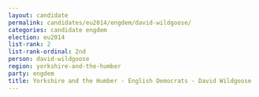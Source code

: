 ```yaml
---
layout: candidate
permalink: candidates/eu2014/engdem/david-wildgoose/
categories: candidate engdem
election: eu2014
list-rank: 2
list-rank-ordinal: 2nd
person: david-wildgoose
region: yorkshire-and-the-humber
party: engdem
title: Yorkshire and the Humber - English Democrats - David Wildgoose
---
```

